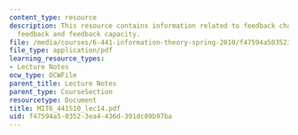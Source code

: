 ```yaml
---
content_type: resource
description: This resource contains information related to feedback channel, perfect
  feedback and feedback capacity.
file: /media/courses/6-441-information-theory-spring-2010/f47594a503523ea4436d391dc89b97ba_MIT6_441S10_lec14.pdf
file_type: application/pdf
learning_resource_types:
- Lecture Notes
ocw_type: OCWFile
parent_title: Lecture Notes
parent_type: CourseSection
resourcetype: Document
title: MIT6_441S10_lec14.pdf
uid: f47594a5-0352-3ea4-436d-391dc89b97ba
---
```

